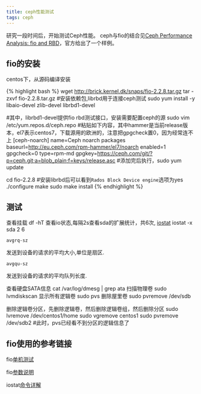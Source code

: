 ```yaml
---
title: ceph性能测试
tags: ceph
---
```


研究一段时间后，开始测试Ceph性能。
ceph与fio的结合见[Ceph Performance Analysis: fio and RBD](https://telekomcloud.github.io/ceph/2014/02/26/ceph-performance-analysis_fio_rbd.html)，官方给出了一个样例。

<!--more-->

fio的安装
---
centos下，从源码编译安装

{% highlight bash %}
wget http://brick.kernel.dk/snaps/fio-2.2.8.tar.gz
tar -zxvf fio-2.2.8.tar.gz
#安装依赖包,librbd用于连接ceph测试
sudo yum install -y libaio-devel zlib-devel librbd1-devel

#其中，librbd1-devel提供fio rbd测试接口，安装需要配置ceph的源
sudo vim /etc/yum.repos.d/ceph.repo
#粘贴如下内容，其中hammer是当前release版本，el7表示centos7，下载源用的欧洲的，注意把gpgcheck置0，因为经常连不上
[ceph-noarch]
name=Ceph noarch packages
baseurl=http://eu.ceph.com/rpm-hammer/el7/noarch
enabled=1
gpgcheck=0
type=rpm-md
gpgkey=https://ceph.com/git/?p=ceph.git;a=blob_plain;f=keys/release.asc
#添加完后执行，sudo yum update

cd fio-2.2.8
#安装librbd后可以看到`Rados Block Device engine`选项为yes
./configure
make
sudo make install
{% endhighlight %}


测试
---

查看挂载
df -hT
查看io状态,每隔2s查看sda的扩展统计，共6次,
[iostat](http://blog.csdn.net/zhangjay/article/details/6656771)
iostat -x sda 2 6

    avgrq-sz
  发送到设备的请求的平均大小,单位是扇区.

    avgqu-sz
  发送到设备的请求的平均队列长度.


查看硬盘SATA信息
cat /var/log/dmesg | grep ata
扫描物理卷
sudo lvmdiskscan
显示所有逻辑卷
sudo pvs
删除屋里卷
sudo pvremove /dev/sdb

删除逻辑卷分区，先删除逻辑卷，然后删除逻辑卷组，然后删除分区
sudo lvremove /dev/centos1/home
sudo vgremove centos1
sudo pvremove /dev/sdb2
#此时，pvs已经看不到分区的逻辑信息了

fio使用的参考链接
---

fio[单机测试](http://blog.sina.com.cn/s/blog_6b1ccd6501012pvl.html)

fio[参数说明](http://blog.csdn.net/yuesichiu/article/details/8722417)

iostat[命令详解](http://blog.csdn.net/zhangjay/article/details/6656771)

